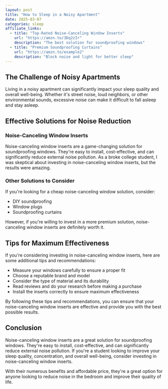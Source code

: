 ```yaml
---
layout: post
title: "How to Sleep in a Noisy Apartment"
date: 2025-03-07
categories: sleep
affiliate_links:
  - title: "Top-Rated Noise-Canceling Window Inserts"
    url: "https://amzn.to/3Dq2zIr"
    description: "The best solution for soundproofing windows"
  - title: "Premium Soundproofing Curtains"
    url: "https://amzn.to/example2"
    description: "Block noise and light for better sleep"
---
```


## The Challenge of Noisy Apartments

Living in a noisy apartment can significantly impact your sleep quality and overall well-being. Whether it's street noise, loud neighbors, or other environmental sounds, excessive noise can make it difficult to fall asleep and stay asleep.

## Effective Solutions for Noise Reduction

### Noise-Canceling Window Inserts

Noise-canceling window inserts are a game-changing solution for soundproofing windows. They're easy to install, cost-effective, and can significantly reduce external noise pollution. As a broke college student, I was skeptical about investing in noise-canceling window inserts, but the results were amazing.

### Other Solutions to Consider

If you're looking for a cheap noise-canceling window solution, consider:
- DIY soundproofing
- Window plugs
- Soundproofing curtains

However, if you're willing to invest in a more premium solution, noise-canceling window inserts are definitely worth it.

## Tips for Maximum Effectiveness

If you're considering investing in noise-canceling window inserts, here are some additional tips and recommendations:

- Measure your windows carefully to ensure a proper fit
- Choose a reputable brand and model
- Consider the type of material and its durability
- Read reviews and do your research before making a purchase
- Install the inserts correctly to ensure maximum effectiveness

By following these tips and recommendations, you can ensure that your noise-canceling window inserts are effective and provide you with the best possible results.

## Conclusion

Noise-canceling window inserts are a great solution for soundproofing windows. They're easy to install, cost-effective, and can significantly reduce external noise pollution. If you're a student looking to improve your sleep quality, concentration, and overall well-being, consider investing in noise-canceling window inserts.

With their numerous benefits and affordable price, they're a great option for anyone looking to reduce noise in the bedroom and improve their quality of life.
